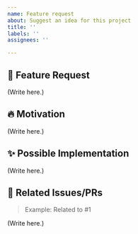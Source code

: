 ```yaml
---
name: Feature request
about: Suggest an idea for this project
title: ''
labels: ''
assignees: ''

---
```


## 🚀 Feature Request

<!--
   Provide a clear and concise description of the feature you would like to see added to the project.
   Explain why this feature would be useful to other users and how it would improve their experience.
-->

(Write here.)

## 🔥 Motivation

<!--
   Describe the motivation or the context behind this feature request.
   Example: "I find it difficult to navigate through the site's content and I believe this feature would make it easier for users to find what they are looking for."
-->

(Write here.)

## ✨ Possible Implementation

<!--
   If you have ideas on how to implement this feature, you can share them here.
   Example: "I suggest adding a search bar to the top navigation bar to allow users to search for content on the site."
-->

(Write here.)

## 🔗 Related Issues/PRs

> Example: Related to #1

(Write here.)
